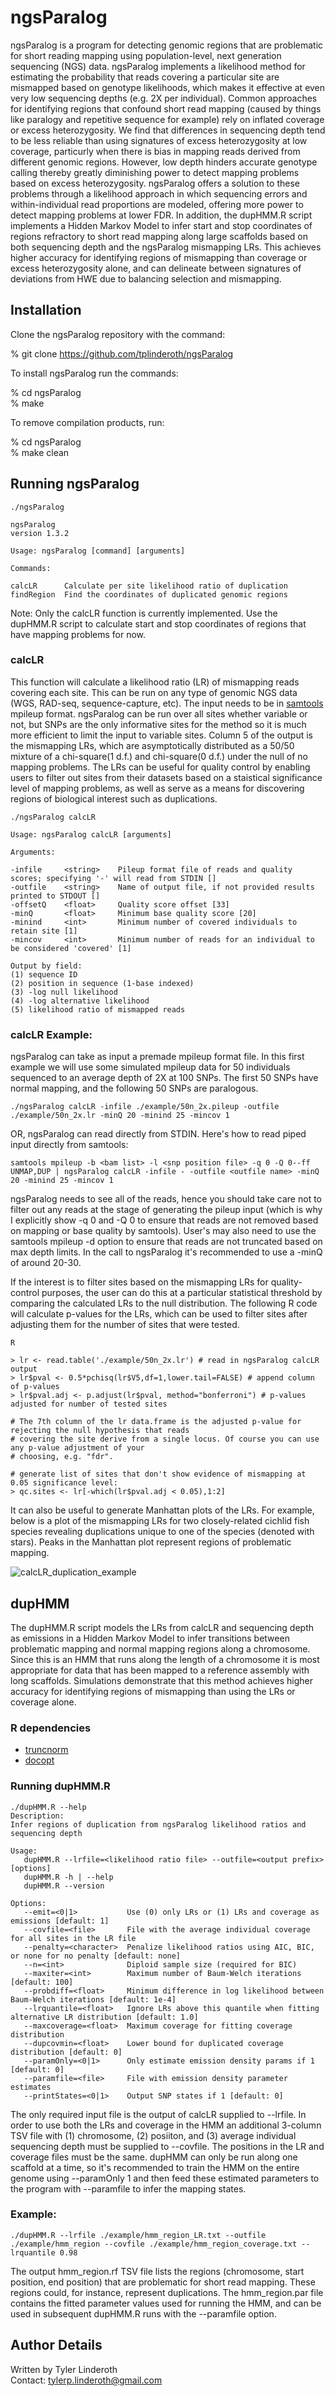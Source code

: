 ngsParalog
==========

ngsParalog is a program for detecting genomic regions that are problematic for short reading mapping using population-level, next generation sequencing (NGS) data. 
ngsParalog implements a likelihood method for estimating the probability that reads covering a particular site are mismapped based on genotype likelihoods, 
which makes it effective at even very low sequencing depths (e.g. 2X per individual). Common approaches for identifying regions that confound short read mapping (caused by things like paralogy
and repetitive sequence for example) rely on inflated coverage or excess heterozygosity. We find that differences in sequencing depth tend to be less reliable than using signatures of excess
heterozygosity at low coverage, particurly when there is bias in mapping reads derived from different genomic regions. However, low depth hinders accurate genotype
calling thereby greatly diminishing power to  detect mapping problems based on excess heterozygosity. ngsParalog offers a solution to these problems through a likelihood
approach in which sequencing errors and within-individual read proportions are modeled, offering more power to detect mapping problems at lower FDR.
In addition, the dupHMM.R script implements a Hidden Markov Model to infer start and stop coordinates of regions refractory to short read mapping along large scaffolds based on both sequencing depth
and the ngsParalog mismapping LRs. This achieves higher accuracy for identifying regions of mismapping than coverage or excess heterozygosity alone, and can delineate
between signatures of deviations from HWE due to balancing selection and mismapping.

## Installation

Clone the ngsParalog repository with the command:

% git clone https://github.com/tplinderoth/ngsParalog

To install ngsParalog run the commands:

% cd ngsParalog  
% make

To remove compilation products, run:

% cd ngsParalog  
% make clean

## Running ngsParalog

	./ngsParalog
	
	ngsParalog
	version 1.3.2
	
	Usage: ngsParalog [command] [arguments]
	
	Commands:
	
	calcLR      Calculate per site likelihood ratio of duplication
	findRegion  Find the coordinates of duplicated genomic regions

Note: Only the calcLR function is currently implemented. Use the dupHMM.R script to calculate start and stop coordinates of regions that have mapping problems for now.

### calcLR

This function will calculate a likelihood ratio (LR) of mismapping reads covering each site. This can be run on any type of genomic NGS data (WGS, RAD-seq, sequence-capture, etc). 
The input needs to be in [samtools](https://github.com/samtools/samtools) mpileup format. ngsParalog can be run over all sites whether variable or not, but SNPs are the 
only informative sites for the method so it is much more efficient to limit the input to variable sites. Column 5 of the output is the mismapping LRs, which are asymptotically 
distributed as a 50/50 mixture of a chi-square(1 d.f.) and chi-square(0 d.f.) under the null of no mapping problems. The LRs can be useful for quality control by enabling users 
to filter out sites from their datasets based on a staistical significance level of mapping problems, as well as serve as a means for discovering regions of biological interest 
such as duplications. 

	./ngsParalog calcLR
	
	Usage: ngsParalog calcLR [arguments]
	
	Arguments:
	
	-infile     <string>    Pileup format file of reads and quality scores; specifying '-' will read from STDIN []
	-outfile    <string>    Name of output file, if not provided results printed to STDOUT []
	-offsetQ    <float>     Quality score offset [33]
	-minQ       <float>     Minimum base quality score [20]
	-minind     <int>       Minimum number of covered individuals to retain site [1]
	-mincov     <int>       Minimum number of reads for an individual to be considered 'covered' [1]
	
	Output by field:
	(1) sequence ID
	(2) position in sequence (1-base indexed)
	(3) -log null likelihood
	(4) -log alternative likelihood
	(5) likelihood ratio of mismapped reads

### calcLR Example:

ngsParalog can take as input a premade mpileup format file. In this first example we will use some simulated mpileup data for 50 individuals sequenced to an average depth
of 2X at 100 SNPs. The first 50 SNPs have normal mapping, and the following 50 SNPs are paralogous.

	./ngsParalog calcLR -infile ./example/50n_2x.pileup -outfile ./example/50n_2x.lr -minQ 20 -minind 25 -mincov 1

OR, ngsParalog can read directly from STDIN. Here's how to read piped input directly from samtools:

	samtools mpileup -b <bam list> -l <snp position file> -q 0 -Q 0--ff UNMAP,DUP | ngsParalog calcLR -infile - -outfile <outfile name> -minQ 20 -minind 25 -mincov 1

ngsParalog needs to see all of the reads, hence you should take care not to filter out any reads at the stage of generating the pileup input (which is why
I explicitly show -q 0 and -Q 0 to ensure that reads are not removed based on mapping or base quality by samtools). User's may also need to use the samtools mpileup -d option
to ensure that reads are not truncated based on max depth limits. In the call to ngsParalog it's recommended to use a -minQ of around 20-30.

If the interest is to filter sites based on the mismapping LRs for quality-control purposes, the user can do this at a particular statistical threshold by comparing the
calculated LRs to the null distribution. The following R code will calculate p-values for the LRs, which can be used to filter sites after adjusting them for the
number of sites that were tested.

	R
	
	> lr <- read.table('./example/50n_2x.lr') # read in ngsParalog calcLR output
	> lr$pval <- 0.5*pchisq(lr$V5,df=1,lower.tail=FALSE) # append column of p-values
	> lr$pval.adj <- p.adjust(lr$pval, method="bonferroni") # p-values adjusted for number of tested sites
	
	# The 7th column of the lr data.frame is the adjusted p-value for rejecting the null hypothesis that reads
	# covering the site derive from a single locus. Of course you can use any p-value adjustment of your
	# choosing, e.g. "fdr".
	
	# generate list of sites that don't show evidence of mismapping at 0.05 significance level:
	> qc.sites <- lr[-which(lr$pval.adj < 0.05),1:2]

It can also be useful to generate Manhattan plots of the LRs. For example, below is a plot of the mismapping LRs for two closely-related
cichlid fish species revealing duplications unique to one of the species (denoted with stars). Peaks in the Manhattan plot represent regions of problematic
mapping.

![calcLR_duplication_example](./example/calcLR_duplication_example.png)

## dupHMM

The dupHMM.R script models the LRs from calcLR and sequencing depth as emissions in a Hidden Markov Model to infer transitions between
problematic mapping and normal mapping regions along a chromosome. Since this is an HMM that runs along the length of a chromosome it
is most appropriate for data that has been mapped to a reference assembly with long scaffolds. Simulations demonstrate that this method
achieves higher accuracy for identifying regions of mismapping than using the LRs or coverage alone.

### R dependencies

* [truncnorm](https://cran.r-project.org/web/packages/truncnorm/index.html)
* [docopt](https://cran.r-project.org/web/packages/docopt/index.html)

### Running dupHMM.R

	./dupHMM.R --help
	Description:
	Infer regions of duplication from ngsParalog likelihood ratios and sequencing depth
			
	Usage:
	   dupHMM.R --lrfile=<likelihood ratio file> --outfile=<output prefix> [options]
	   dupHMM.R -h | --help
	   dupHMM.R --version
			
	Options:
	   --emit=<0|1>           Use (0) only LRs or (1) LRs and coverage as emissions [default: 1]            
	   --covfile=<file>       File with the average individual coverage for all sites in the LR file
	   --penalty=<character>  Penalize likelihood ratios using AIC, BIC, or none for no penalty [default: none]
	   --n=<int>              Diploid sample size (required for BIC)
	   --maxiter=<int>        Maximum number of Baum-Welch iterations [default: 100]
	   --probdiff=<float>     Minimum difference in log likelihood between Baum-Welch iterations [default: 1e-4]
	   --lrquantile=<float>   Ignore LRs above this quantile when fitting alternative LR distribution [default: 1.0]
	   --maxcoverage=<float>  Maximum coverage for fitting coverage distribution
	   --dupcovmin=<float>    Lower bound for duplicated coverage distribution [default: 0]
	   --paramOnly=<0|1>      Only estimate emission density params if 1 [default: 0]
	   --paramfile=<file>     File with emission density parameter estimates
	   --printStates=<0|1>    Output SNP states if 1 [default: 0] 

The only required input file is the output of calcLR supplied to --lrfile. In order to use both the LRs and coverage in the HMM an additional 3-column TSV file with
(1) chromosome, (2) posiiton, and (3) average individual sequencing depth must be supplied to --covfile. The positions in the LR and coverage files must be the same. 
dupHMM can only be run along one scaffold at a time, so it's recommended to train the HMM on the entire genome using --paramOnly 1 and then feed these estimated 
parameters to the program with --paramfile to infer the mapping states.

### Example:

	./dupHMM.R --lrfile ./example/hmm_region_LR.txt --outfile ./example/hmm_region --covfile ./example/hmm_region_coverage.txt --lrquantile 0.98

The output hmm_region.rf TSV file lists the regions (chromosome, start position, end position) that are problematic for short read mapping. These
regions could, for instance, represent duplications. The hmm_region.par file contains the fitted parameter values used for running the HMM,
and can be used in subsequent dupHMM.R runs with the --paramfile option.

## Author Details

Written by Tyler Linderoth  
Contact: tylerp.linderoth@gmail.com 
